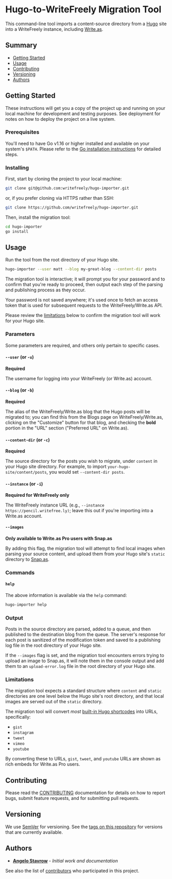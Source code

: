 # Hugo-to-WriteFreely Migration Tool

This command-line tool imports a content-source directory from a [Hugo] site
into a WriteFreely instance, including [Write.as].

## Summary

  - [Getting Started](#getting-started)
  - [Usage](#usage)
  - [Contributing](#contributing)
  - [Versioning](#versioning)
  - [Authors](#authors)

## Getting Started

These instructions will get you a copy of the project up and running on your
local machine for development and testing purposes. See deployment for notes
on how to deploy the project on a live system.

### Prerequisites

You'll need to have Go v1.16 or higher installed and available on your
system's `$PATH`. Please refer to the [Go installation instructions] for
detailed steps.

### Installing

First, start by cloning the project to your local machine:

```bash
git clone git@github.com:writefreely/hugo-importer.git
```

or, if you prefer cloning via HTTPS rather than SSH:

```bash
git clone https://github.com/writefreely/hugo-importer.git
```

Then, install the migration tool:

```bash
cd hugo-importer
go install
```

## Usage

Run the tool from the root directory of your Hugo site.

```bash
hugo-importer --user matt --blog my-great-blog --content-dir posts
```

The migration tool is interactive; it will prompt you for your password and to
confirm that you're ready to proceed, then output each step of the parsing and
publishing process as they occur.

Your password is not saved anywhere; it's used once to fetch an access token
that is used for subsequent requests to the WriteFreely/Write.as API.

Please review the [limitations](#limitations) below to confirm the migration
tool will work for your Hugo site.

### Parameters

Some parameters are required, and others only pertain to specific cases.

#### `--user` (or `-u`)

**Required**

The username for logging into your WriteFreely (or Write.as) account.

#### `--blog` (or `-b`)

**Required**

The alias of the WriteFreely/Write.as blog that the Hugo posts will be migrated
to; you can find this from the Blogs page on WriteFreely/Write.as, clicking on
the "Customize" button for that blog, and checking the **bold** portion in the
"URL" section ("Preferred URL" on Write.as).

#### `--content-dir` (or `-c`)

**Required**

The source directory for the posts you wish to migrate, under `content` in your
Hugo site directory. For example, to import `your-hugo-site/content/posts`, you
would set `--content-dir posts`.

#### `--instance` (or `-i`)

**Required for WriteFreely only**

The WriteFreely instance URL (e.g., `--instance https://pencil.writefree.ly)`;
leave this out if you're importing into a Write.as account.

#### `--images`

**Only available to Write.as Pro users with Snap.as**

By adding this flag, the migration tool will attempt to find local images when
parsing your source content, and upload them from your Hugo site's `static`
directory to [Snap.as].

### Commands

#### `help`

The above information is available via the `help` command:

```bash
hugo-importer help
```

### Output

Posts in the source directory are parsed, added to a queue, and then published
to the destination blog from the queue. The server's response for each post is
sanitized of the modification token and saved to a publishing log file in the
root directory of your Hugo site.

If the `--images` flag is set, and the migration tool encounters errors trying
to upload an image to Snap.as, it will note them in the console output and add
them to an `upload-error.log` file in the root directory of your Hugo site.

### Limitations

The migration tool expects a standard structure where `content` and `static`
directories are one level below the Hugo site's root directory, and that local
images are served out of the `static` directory.

The migration tool will convert _most_ [built-in Hugo shortcodes] into URLs, specifically:

- `gist`
- `instagram`
- `tweet`
- `vimeo`
- `youtube`

By converting these to URLs, `gist`, `tweet`, and `youtube` URLs are shown as
rich embeds for Write.as Pro users.

## Contributing

Please read the [CONTRIBUTING] documentation for details on how to report bugs,
submit feature requests, and for submitting pull requests.

## Versioning

We use [SemVer] for versioning. See the [tags on this repository] for versions
that are currently available.

## Authors

  - **[Angelo Stavrow]** - *Initial work and documentation*

See also the list of [contributors] who participated in this project.

<!--references-->
[Hugo]: https://gohugo.io/
[Write.as]: https://write.as/
[Go installation instructions]: https://golang.org/doc/install
[Snap.as]: https://snap.as
[built-in Hugo shortcodes]: https://gohugo.io/content-management/shortcodes/#use-hugos-built-in-shortcodes
[CONTRIBUTING]: CONTRIBUTING.md
[SemVer]: http://semver.org/
[tags on this repository]: https://github.com/writefreely/hugo-importer/tags
[Angelo Stavrow]: https://github.com/AngeloStavrow
[contributors]: https://github.com/WriteFreely/hugo-importer/contributors